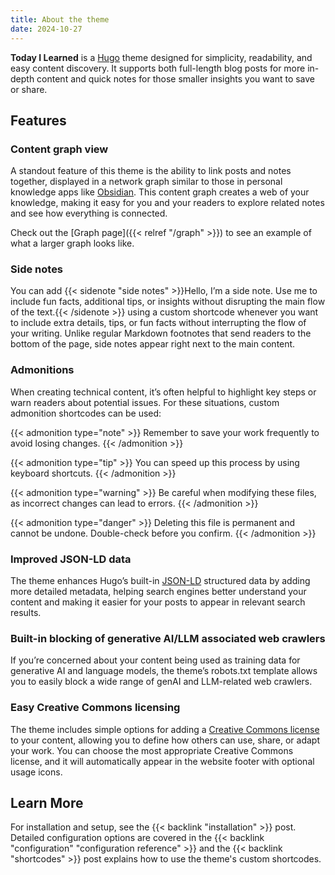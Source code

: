 ```yaml
---
title: About the theme
date: 2024-10-27
---
```


**Today I Learned** is a [Hugo] theme designed for simplicity, readability, and easy content discovery. It supports both
full-length blog posts for more in-depth content and quick notes for those smaller insights you want to save or share.

<!--more-->

## Features

### Content graph view

A standout feature of this theme is the ability to link posts and notes together, displayed in a network graph similar
to those in personal knowledge apps like [Obsidian]. This content graph creates a web of your knowledge, making it easy
for you and your readers to explore related notes and see how everything is connected.

Check out the [Graph page]({{< relref "/graph" >}}) to see an example of what a larger graph looks like.

### Side notes

You can add {{< sidenote "side notes" >}}Hello, I’m a side note. Use me to include fun facts, additional tips, or insights without disrupting the main flow of the text.{{< /sidenote >}} using a custom shortcode whenever you want to include extra details, tips, or fun facts without
interrupting the flow of your writing. Unlike regular Markdown footnotes that send readers to the bottom of the page,
side notes appear right next to the main content.

### Admonitions

When creating technical content, it’s often helpful to highlight key steps or warn readers about potential issues. For
these situations, custom admonition shortcodes can be used:

{{< admonition type="note" >}}
Remember to save your work frequently to avoid losing changes.
{{< /admonition >}}

{{< admonition type="tip" >}}
You can speed up this process by using keyboard shortcuts.
{{< /admonition >}}

{{< admonition type="warning" >}}
Be careful when modifying these files, as incorrect changes can lead to errors.
{{< /admonition >}}

{{< admonition type="danger" >}}
Deleting this file is permanent and cannot be undone. Double-check before you confirm.
{{< /admonition >}}

### Improved JSON-LD data

The theme enhances Hugo’s built-in [JSON-LD] structured data by adding more detailed metadata, helping search engines
better understand your content and making it easier for your posts to appear in relevant search results.

### Built-in blocking of generative AI/LLM associated web crawlers

If you’re concerned about your content being used as training data for generative AI and language models, the theme’s
robots.txt template allows you to easily block a wide range of genAI and LLM-related web crawlers.

### Easy Creative Commons licensing

The theme includes simple options for adding a [Creative Commons license] to your content, allowing you to define how
others can use, share, or adapt your work. You can choose the most appropriate Creative Commons license, and it will
automatically appear in the website footer with optional usage icons.

## Learn More

For installation and setup, see the {{< backlink "installation" >}} post. Detailed configuration options are covered in
the {{< backlink "configuration" "configuration reference" >}} and the {{< backlink "shortcodes" >}} post explains how
to use the theme's custom shortcodes.

[Hugo]: https://gohugo.io/
[Obsidian]: https://obsidian.md/
[JSON-LD]: https://json-ld.org/
[Creative Commons license]: https://creativecommons.org/share-your-work/cclicenses/
